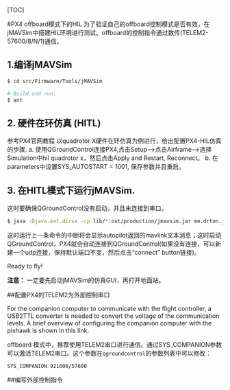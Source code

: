 [TOC]

#PX4 offboard模式下的HIL
为了验证自己的offboard控制模式是否有效，在jMAVSim中搭建HIL环境进行测试。offboard的控制指令通过数传(TELEM2-57600/8/N/1)通信。

## 1.编译jMAVSim

```bash
$ cd src/Firmware/Tools/jMAVSim

# Build and run:
$ ant
```

## 2. 硬件在环仿真 (HITL)
参考PX4官网教程
以quadrotor X硬件在环仿真为例进行，给出配置PX4-HIL仿真的步骤.
a. 使用QGroundControl连接PX4,点击Setup-->点击Airframe-->选择Simulation中hil quadrotor x，然后点击Apply and Restart, Reconnect。
b. 在parameters中设置SYS_AUTOSTART = 1001, 保存参数并且重启。

## 3. 在HITL模式下运行jMAVSim.
这时要确保QGroundControl没有启动，并且未连接到串口。

```bash
$ java -Djava.ext.dirs= -cp lib/*:out/production/jmavsim.jar me.drton.jmavsim.Simulator -serial /dev/ttyACM0 921600 -qgc
```
这时运行上一条命令的中断将会显示autopilot返回的mavlink文本消息；这时启动QGroundControl，PX4就会自动连接到QGroundControl(如果没有连接，可以新建一个udp连接，保持默认端口不变，然后点击“connect” button链接)。

Ready to fly!

**注意：**
	一定要先启动jMAVSim的仿真GUI，再打开地面站。

##配置PX4的TELEM2为外部控制串口

For the companion computer to communicate with the flight controller, a USB2TTL converter is needed to convert the voltage of the communication levels. A brief overview of configuring the companion computer with the pixhawk is shown in this link.

offboard 模式中，推荐使用TELEM2串口进行通信。通过SYS_COMPANION参数可以激活TELEM2串口。这个参数在`qgroundcontrol`的参数列表中可以修改：
```
SYS_COMPANION 921600/57600
```

##编写外部控制指令
